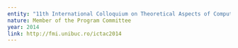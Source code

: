 ```yaml
---
entity: "11th International Colloquium on Theoretical Aspects of Computing (ICTAC 2014)"
nature: Member of the Program Committee
year: 2014
link: http://fmi.unibuc.ro/ictac2014
---
```

